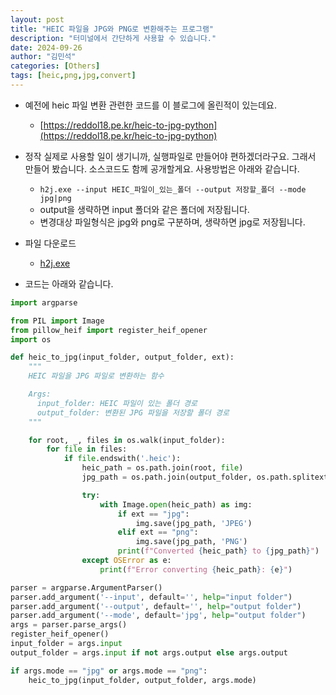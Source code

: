 ```yaml
---
layout: post
title: "HEIC 파일을 JPG와 PNG로 변환해주는 프로그램"
description: "터미널에서 간단하게 사용할 수 있습니다."
date: 2024-09-26
author: "김민석"
categories: [Others]
tags: [heic,png,jpg,convert]
---
```

- 예전에 heic 파일 변환 관련한 코드를 이 블로그에 올린적이 있는데요.
  - [https://reddol18.pe.kr/heic-to-jpg-python](https://reddol18.pe.kr/heic-to-jpg-python)
- 정작 실제로 사용할 일이 생기니까, 실행파일로 만들어야 편하겠더라구요. 그래서 만들어 봤습니다. 소스코드도 함께 공개할게요. 사용방법은 아래와 같습니다.
  - ``h2j.exe --input HEIC_파일이_있는_폴더 --output 저장할_폴더 --mode jpg|png``
  - output을 생략하면 input 폴더와 같은 폴더에 저장됩니다.
  - 변경대상 파일형식은 jpg와 png로 구분하며, 생략하면 jpg로 저장됩니다.
- 파일 다운로드
  - [h2j.exe](https://github.com/reddol18/dev5min/blob/master/snippets/h2j.exe)

- 코드는 아래와 같습니다.

```python
import argparse

from PIL import Image
from pillow_heif import register_heif_opener
import os

def heic_to_jpg(input_folder, output_folder, ext):
    """
    HEIC 파일을 JPG 파일로 변환하는 함수

    Args:
      input_folder: HEIC 파일이 있는 폴더 경로
      output_folder: 변환된 JPG 파일을 저장할 폴더 경로
    """

    for root, _, files in os.walk(input_folder):
        for file in files:
            if file.endswith('.heic'):
                heic_path = os.path.join(root, file)
                jpg_path = os.path.join(output_folder, os.path.splitext(file)[0] + '.' + ext)

                try:
                    with Image.open(heic_path) as img:
                        if ext == "jpg":
                            img.save(jpg_path, 'JPEG')
                        elif ext == "png":
                            img.save(jpg_path, 'PNG')
                        print(f"Converted {heic_path} to {jpg_path}")
                except OSError as e:
                    print(f"Error converting {heic_path}: {e}")

parser = argparse.ArgumentParser()
parser.add_argument('--input', default='', help="input folder")
parser.add_argument('--output', default='', help="output folder")
parser.add_argument('--mode', default='jpg', help="output folder")
args = parser.parse_args()
register_heif_opener()
input_folder = args.input
output_folder = args.input if not args.output else args.output

if args.mode == "jpg" or args.mode == "png":
    heic_to_jpg(input_folder, output_folder, args.mode)
```
